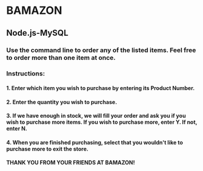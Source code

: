 # BAMAZON
## Node.js-MySQL

### Use the command line to order any of the listed items.  Feel free to order more than one item at once.

###  Instructions:

####  1.  Enter which item you wish to purchase by entering its Product Number.
####  2.  Enter the quantity you wish to purchase.
####  3.  If we have enough in stock, we will fill your order and ask you if you wish to purchase more items.  If you wish to purchase more, enter Y.  If not, enter N.
####  4.  When you are finished purchasing, select that you wouldn't like to purchase more to exit the store.

####  THANK YOU FROM YOUR FRIENDS AT BAMAZON!